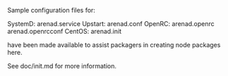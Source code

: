 Sample configuration files for:

SystemD: arenad.service
Upstart: arenad.conf
OpenRC:  arenad.openrc
         arenad.openrcconf
CentOS:  arenad.init

have been made available to assist packagers in creating node packages here.

See doc/init.md for more information.
